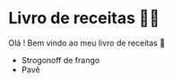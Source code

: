 # Livro de receitas :man_cook: 

Olá ! Bem vindo ao meu livro de receitas :wave:

* Strogonoff de frango 
* Pavê